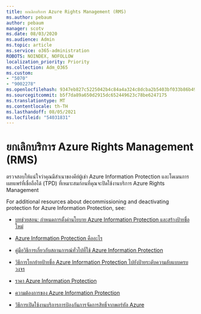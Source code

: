 ```yaml
---
title: ยกเลิกบริการ Azure Rights Management (RMS)
ms.author: pebaum
author: pebaum
manager: scotv
ms.date: 08/03/2020
ms.audience: Admin
ms.topic: article
ms.service: o365-administration
ROBOTS: NOINDEX, NOFOLLOW
localization_priority: Priority
ms.collection: Adm_O365
ms.custom:
- "5070"
- "9002278"
ms.openlocfilehash: 9347eb827c5225042b4c84a4a324c8dcba2b5403bf033b86b498047ba696bfce
ms.sourcegitcommit: b5f7da89a650d2915dc652449623c78be6247175
ms.translationtype: MT
ms.contentlocale: th-TH
ms.lasthandoff: 08/05/2021
ms.locfileid: "54031831"
---
```

# <a name="decommission-azure-rights-management-service-rms"></a>ยกเลิกบริการ Azure Rights Management (RMS)

ตรวจสอบให้แน่ใจว่าคุณมีสําเนาของคีย์ผู้เช่า Azure Information Protection และโดเมนการเผยแพร่ที่เชื่อถือได้ (TPD) ที่เหมาะสมก่อนที่คุณจะปิดใช้งานบริการ Azure Rights Management

For additional resources about decommissioning and deactivating protection for Azure Information Protection, see:

- [บทช่วยสอน: กําหนดการตั้งค่านโยบาย Azure Information Protection และสร้างป้ายชื่อใหม่](https://docs.microsoft.com/azure/information-protection/get-started/infoprotect-quick-start-tutorial)
- [Azure Information Protection คืออะไร](https://docs.microsoft.com/azure/information-protection/what-is-information-protection)
- [คู่มือวิธีการเกี่ยวกับสถานการณ์ทั่วไปที่ใช้ Azure Information Protection](https://docs.microsoft.com/azure/information-protection/how-to-guides)  
    
- [วิธีการโยกย้ายป้ายชื่อ Azure Information Protection ไปยังป้ายระดับความลับแบบครบวงจร](https://docs.microsoft.com/azure/information-protection/configure-policy-migrate-labels)  
    
- [ราคา Azure Information Protection](https://azure.microsoft.com/pricing/details/information-protection)  
    
- [ความต้องการของ Azure Information Protection](https://docs.microsoft.com/azure/information-protection/get-started/requirements)  
    
- [วิธีการเปิดใช้งานบริการการป้องกันการจัดการสิทธิ์จากพอร์ทัล Azure](https://docs.microsoft.com/azure/information-protection/deploy-use/activate-azure)